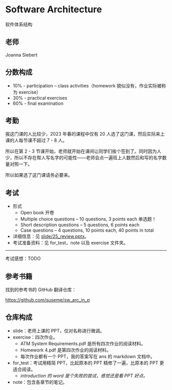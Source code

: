 # Software Architecture

软件体系结构

## 老师

Joanna Siebert

## 分数构成

- 10% - participation – class activities（homework 貌似没有，作业实际被称为 exercise）
- 30% - practical exercises
- 60% - final examination

## 考勤

报这门课的人比较少，2023 年春的课程中仅有 20 人选了这门课，然后实际来上课的人每节课不超过 7 - 8 人。

所以在第 2 - 3 节课开始，老师就开始在课间让同学们挨个签到了。同时因为人少，所以不存在帮人写名字的可能性——老师会点一遍班上人数然后和写的名字数量对照一下。

所以如果选了这门课请务必要来。

## 考试

- 形式
  - Open book 开卷
  - Multiple choice questions – 10 questions, 3 points each 单选题！
  - Short description questions – 5 questions, 6 points each
  - Case questions – 4 questions, 10 points each, 40 points in total
- 详细信息：见 [slide/25_review.pptx](slide/25_review.pptx)。
- 考试准备资料：见 for_test，note 以及 exercise 文件夹。

---

考试感想：TODO

## 参考书籍

找到的参考书的 GitHub 翻译仓库：

https://github.com/suseme/sw_arc_in_p

## 仓库构成

- slide：老师上课的 PPT，仅对名称进行微调。
- exercise：四次作业。
  - ATM System Requirements.pdf 是所有四次作业的阅读材料。
  - Homework 4.pdf 是第四次作业的阅读材料。
  - 每次作业都有一个 PPT，我的答案写在 ans 的 markdown 文档中。
- for_test：考试用精简 PPT，比起原本的 PPT 精修了一遍，比原本的 PPT 更适合阅读。
  - *introduction 的 word 是个失败的尝试，感觉还是看 PPT 好点。*
- note：包含各章节的笔记。